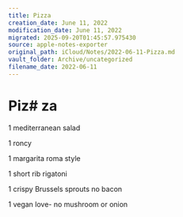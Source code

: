```yaml
---
title: Pizza
creation_date: June 11, 2022
modification_date: June 11, 2022
migrated: 2025-09-20T01:45:57.975430
source: apple-notes-exporter
original_path: iCloud/Notes/2022-06-11-Pizza.md
vault_folder: Archive/uncategorized
filename_date: 2022-06-11
---
```



# Piz# za

1 mediterranean salad

1 roncy 

1 margarita roma style 

1 short rib rigatoni

1 crispy Brussels sprouts no bacon

1 vegan love- no mushroom or onion

